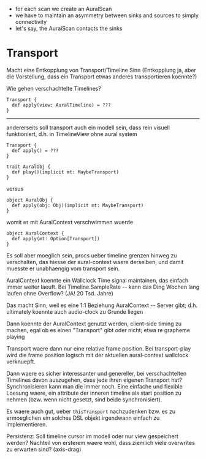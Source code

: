 - for each scan we create an AuralScan
- we have to maintain an asymmetry between sinks and sources to simply connectivity
- let's say, the AuralScan contacts the sinks

# Transport

Macht eine Entkopplung von Transport/Timeline Sinn
(Entkopplung ja, aber die Vorstellung, dass ein Transport
etwas anderes transportieren koennte?)

Wie gehen verschachtelte Timelines?

    Transport {
      def apply(view: AuralTimeline) = ???
    }

-----

andererseits soll transport auch ein modell sein, dass rein visuell funktioniert, d.h. in TimelineView ohne aural system

    Transport {
      def apply() = ???
    }

    trait AuralObj {
      def play()(implicit mt: MaybeTransport)
    }

versus

    object AuralObj {
      def apply(obj: Obj)(implicit mt: MaybeTransport)
    }

womit `mt` mit AuralContext verschwimmen wuerde

    object AuralContext {
      def apply(mt: Option[Transport])
    }

Es soll aber moeglich sein, procs ueber timeline grenzen hinweg zu verschalten, das hiesse der aural-context waere derselben, und damit muesste er unabhaengig vom transport sein.

AuralContext koennte ein Wallclock Time signal maintainen, das einfach immer weiter laeuft. Bei Timeline.SampleRate -- kann das Ding Wochen lang laufen ohne Overflow? (JA! 20 Tsd. Jahre)

Das macht Sinn, weil es eine 1:1 Beziehung AuralContext -- Server gibt; d.h. ultimately koennte auch audio-clock zu Grunde liegen

Dann koennte der AuralContext genutzt werden, client-side timing zu machen, egal ob es einen "Transport" gibt oder nicht; etwa re grapheme playing

Transport waere dann nur eine relative frame position. Bei transport-play wird die frame position logisch mit der aktuellen aural-context wallclock verknuepft.

Dann waere es sicher interessanter und genereller, bei verschachtelten Timelines davon auszugehen, dass jede ihren eigenen Transport hat? Synchronisieren kann man die immer noch. Eine einfache und flexible Loesung waere, ein attribute der inneren timeline als start position zu nehmen (bzw. wenn nicht gesetzt, sind beide synchronisiert).

Es waere auch gut, ueber `thisTransport` nachzudenken bzw. es zu ermoeglichen ein solches DSL objekt irgendwann einfach zu implementieren.

Persistenz: Soll timeline cursor im modell oder nur view gespeichert werden? Nachteil von ersterem waere wohl, dass ziemlich viele overwrites zu erwarten sind? (axis-drag)


